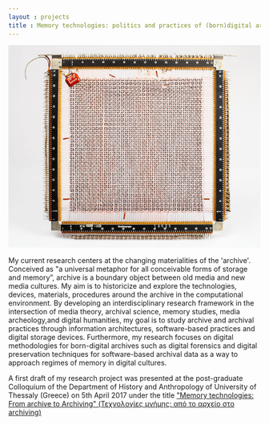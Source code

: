 ```yaml
---
layout : projects
title : Memory technologies: politics and practices of (born)digital archives
---
```


<img src="../images/coreropememory.png" width="700"/>
  
My current research centers at the changing materialities of the 'archive'. Conceived as "a universal metaphor for all conceivable forms of storage and memory”, archive is a boundary object between old media and new media cultures. My aim is to historicize and explore the technologies, devices, materials, procedures around the archive in the computational environment. By developing an interdisciplinary research framework in the intersection of media theory, archival science, memory studies, media archeology,and digital humanities, my goal is to study archive and archival practices through information architectures, software-based practices and digital storage devices. Furthermore, my research focuses on digital methodologies for born-digital archives such as digital forensics and digital preservation techniques for software-based archival data as a way to approach regimes of memory in digital cultures.


A first draft of my research project was presented at the post-graduate Colloquium of the Department of History and Anthropology of University of Thessaly (Greece) on 5th April 2017 under the title <a href="http://www.ha.uth.gr/index.php?page=events-search.display&a=422"> "Μemory technologies: From archive to Archiving" (Τεχνολογίες μνήμης: από το αρχείο στο archiving) </a>
